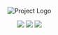 <p align="center">
      <img src="https://i.ibb.co/1KF60PV/image-2024-01-29-21-05-19.png" alt="Project Logo">
</p>

<p align="center">
      <img src="https://img.shields.io/npm/v/react?label=react">
      <img src="https://img.shields.io/npm/v/styled-components?label=styled-components">
      <img src="https://img.shields.io/npm/v/react-router-dom?label=react-router-dom">
      
      
      
